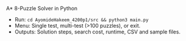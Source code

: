 A* 8-Puzzle Solver in Python

- Run: `cd AyomideHakeem_4200p1/src && python3 main.py`
- Menu: Single test, multi-test (>100 puzzles), or exit.
- Outputs: Solution steps, search cost, runtime, CSV and sample files.
